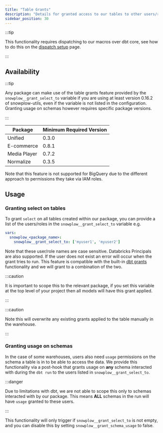 ```yaml
---
title: "Table Grants"
description: "Details for granted access to our tables to other users/roles"
sidebar_position: 30
---
```


:::tip

This functionality requires dispatching to our macros over dbt core, see how to do this on the [dispatch setup](/docs/modeling-your-data/modeling-your-data-with-dbt/package-mechanics/dispatch/index.md) page.

:::

## Availability
:::tip

Any package can make use of the table grants feature provided by the `snowplow__grant_select_to` variable if you are using at least version 0.16.2 of snowplow-utils, even if the variable is not listed in the configuration. Granting usage on schemas however requires specific package versions.

:::

| Package | Minimum Required Version |
|---------|--------------------------|
| Unified | 0.3.0 |
| E-commerce | 0.8.1 |
| Media Player | 0.7.2 |
| Normalize | 0.3.5 |

Note that this feature is not supported for BigQuery due to the different approach to permissions they take via IAM roles.

## Usage
### Granting select on tables
To grant `select` on all tables created within our package, you can provide a list of the users/roles in the `snowplow__grant_select_to` variable e.g.

```yaml title=dbt_project.yml
vars:
  snowplow_<package_name>:
    snowplow__grant_select_to: ['myuser1', 'myuser2']
```
Note that these user/role names are case sensitive. Databricks Principals are also supported. If the user does not exist an error will occur when the grant tries to run. This feature is compatible with the built-in [dbt grants](https://docs.getdbt.com/reference/resource-configs/grants) functionality and we will grant to a combination of the two.

:::caution

It is important to scope this to the relevant package, if you set this variable at the top level of your project then all models will have this grant applied.

:::

:::caution

Note this will overwrite any existing grants applied to the table manually in the warehouse.

:::

### Granting usage on schemas
In the case of some warehouses, users also need `usage` permissions on the schema a table is in to be able to access the data. We provide this functionality via a post-hook that grants usage on **any** schema interacted with during the `dbt run` to the users listed in `snowplow__grant_select_to`.

:::danger

Due to limitations with dbt, we are not able to scope this only to schemas interacted with by our package. This means **ALL** schemas in the run will have `usage` granted to these users.

:::

This functionality will only trigger if `snowplow__grant_select_to` is not empty, and you can disable this by setting `snowplow__grant_schema_usage` to false.
